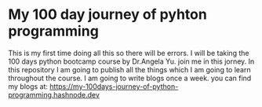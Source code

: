 # My 100 day journey of pyhton programming
This is my first time doing all this so there will be errors.
I will be taking the 100 days python bootcamp course by Dr.Angela Yu.
join me in this jorney. In this repository I am going to publish all the things which I am going to learn throughout the course.
I am going to write blogs once a week.
you can find my blogs at: https://my-100days-journey-of-python-programming.hashnode.dev
